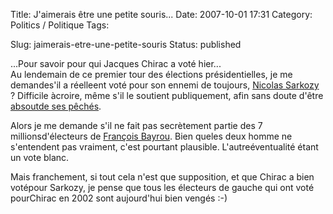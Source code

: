 Title: J'aimerais être une petite souris...
Date: 2007-10-01 17:31
Category: Politics / Politique
Tags: <?xml version="1.0" encoding="utf-8"?>

Slug: jaimerais-etre-une-petite-souris
Status: published

...Pour savoir pour qui Jacques Chirac a voté hier...  
Au lendemain de ce premier tour des élections présidentielles, je me demandes'il a réelleent voté pour son ennemi de toujours, [Nicolas Sarkozy](\%22http://fr.wikipedia.org/wiki/Darth_Sidious\%22) ? Difficile àcroire, même s'il le soutient publiquement, afin sans doute d'être [absoutde ses pêchés](\%22http://www.liberation.fr/actualite/politiques/elections2007/246826.FR.php\%22).  
  
Alors je me demande s'il ne fait pas secrètement partie des 7 millionsd'électeurs de [François Bayrou](\%22http://www.bayrou.fr/\%22). Bien queles deux homme ne s'entendent pas vraiment, c'est pourtant plausible. L'autreéventualité étant un vote blanc.  
  
Mais franchement, si tout cela n'est que supposition, et que Chirac a bien votépour Sarkozy, je pense que tous les électeurs de gauche qui ont voté pourChirac en 2002 sont aujourd'hui bien vengés :-)
